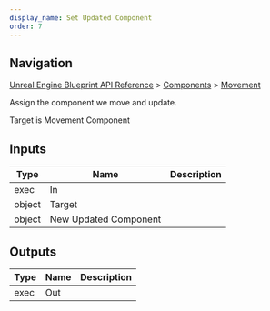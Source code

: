 ```yaml
---
display_name: Set Updated Component
order: 7
---
```

## Navigation

[Unreal Engine Blueprint API Reference](https://dev.epicgames.com/documentation/en-us/unreal-engine/BlueprintAPI) > [Components](https://dev.epicgames.com/documentation/en-us/unreal-engine/BlueprintAPI/Components) > [Movement](https://dev.epicgames.com/documentation/en-us/unreal-engine/BlueprintAPI/Components/Movement)

Assign the component we move and update.

Target is Movement Component

## Inputs

| Type | Name | Description |
| --- | --- | --- |
| exec | In |  |
| object | Target |  |
| object | New Updated Component |  |

## Outputs

| Type | Name | Description |
| --- | --- | --- |
| exec | Out |  |
